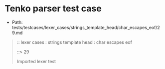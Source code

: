 # Tenko parser test case

- Path: tests/testcases/lexer_cases/strings_template_head/char_escapes_eof/29.md

> :: lexer cases : strings template head : char escapes eof
>
> ::> 29
>
> Imported lexer test
>
> <template head> not really an escape but valid nonetheless

## FAIL

## Input

`````js
`prefix\Q
`````

## Output

_Note: the whole output block is auto-generated. Manual changes will be overwritten!_

Below follow outputs in four parsing modes: sloppy mode, strict mode script goal, module goal, web compat mode (always sloppy).

Note that the output parts are auto-generated by the test runner to reflect actual result.

### Sloppy mode

Parsed with script goal and as if the code did not start with strict mode header.

`````
throws: Lexer error!
    Unclosed template literal

`prefix\Q
^^^^^^^^^------- error
`````

### Strict mode

Parsed with script goal but as if it was starting with `"use strict"` at the top.

_Output same as sloppy mode._

### Module goal

Parsed with the module goal.

_Output same as sloppy mode._

### Web compat mode

Parsed in sloppy script mode but with the web compat flag enabled.

_Output same as sloppy mode._

